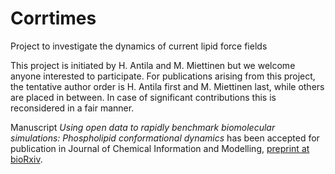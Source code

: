 # Corrtimes
Project to investigate the dynamics of current lipid force fields

This project is initiated by H. Antila and M. Miettinen but we welcome anyone interested to participate. For publications arising from this project, the tentative author order is H. Antila first and M. Miettinen last, while others are placed in between. In case of significant contributions this is reconsidered in a fair manner.

Manuscript *Using open data to rapidly benchmark biomolecular simulations: Phospholipid conformational dynamics* has been accepted for publication in Journal of Chemical Information and Modelling, [preprint at bioRxiv](https://www.biorxiv.org/content/10.1101/2020.11.09.374850v2).
